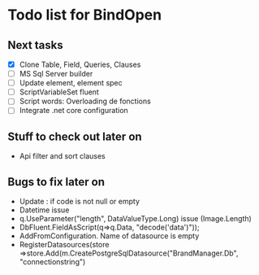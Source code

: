 Todo list for BindOpen
====

## Next tasks

- [X] Clone Table, Field, Queries, Clauses
- [ ] MS Sql Server builder
- [ ] Update element, element spec
- [ ] ScriptVariableSet fluent
- [ ] Script words: Overloading de fonctions
- [ ] Integrate .net core configuration

## Stuff to check out later on

* Api filter and sort clauses

## Bugs to fix later on

* Update : if code is not null or empty
* Datetime issue
* q.UseParameter("length", DataValueType.Long) issue (Image.Length)
* DbFluent.FieldAsScript<DbImage>(q=>q.Data, "decode('data')"));
* AddFromConfiguration. Name of datasource is empty
* RegisterDatasources(store =>store.Add(m.CreatePostgreSqlDatasource("BrandManager.Db", "connectionstring")
